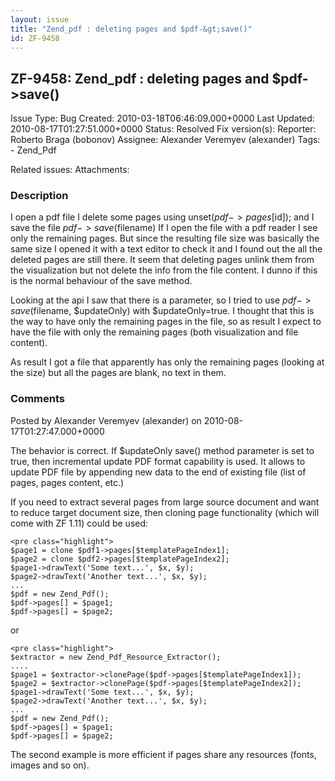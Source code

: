 ```yaml
---
layout: issue
title: "Zend_pdf : deleting pages and $pdf-&gt;save()"
id: ZF-9458
---
```


ZF-9458: Zend\_pdf : deleting pages and $pdf->save()
----------------------------------------------------

 Issue Type: Bug Created: 2010-03-18T06:46:09.000+0000 Last Updated: 2010-08-17T01:27:51.000+0000 Status: Resolved Fix version(s): 
 Reporter:  Roberto Braga (bobonov)  Assignee:  Alexander Veremyev (alexander)  Tags: - Zend\_Pdf
 
 Related issues: 
 Attachments: 
### Description

I open a pdf file I delete some pages using unset($pdf->pages[$id]); and I save the file $pdf->save($filename) If I open the file with a pdf reader I see only the remaining pages. But since the resulting file size was basically the same size I opened it with a text editor to check it and I found out the all the deleted pages are still there. It seem that deleting pages unlink them from the visualization but not delete the info from the file content. I dunno if this is the normal behaviour of the save method.

Looking at the api I saw that there is a parameter, so I tried to use $pdf->save($filename, $updateOnly) with $updateOnly=true. I thought that this is the way to have only the remaining pages in the file, so as result I expect to have the file with only the remaining pages (both visualization and file content).

As result I got a file that apparently has only the remaining pages (looking at the size) but all the pages are blank, no text in them.

 

 

### Comments

Posted by Alexander Veremyev (alexander) on 2010-08-17T01:27:47.000+0000

The behavior is correct. If $updateOnly save() method parameter is set to true, then incremental update PDF format capability is used. It allows to update PDF file by appending new data to the end of existing file (list of pages, pages content, etc.)

If you need to extract several pages from large source document and want to reduce target document size, then cloning page functionality (which will come with ZF 1.11) could be used:

 
    <pre class="highlight">
    $page1 = clone $pdf1->pages[$templatePageIndex1];
    $page2 = clone $pdf2->pages[$templatePageIndex2];
    $page1->drawText('Some text...', $x, $y);
    $page2->drawText('Another text...', $x, $y);
    ...
    $pdf = new Zend_Pdf();
    $pdf->pages[] = $page1;
    $pdf->pages[] = $page2;


or

 
    <pre class="highlight">
    $extractor = new Zend_Pdf_Resource_Extractor();
    ....
    $page1 = $extractor->clonePage($pdf->pages[$templatePageIndex1]);
    $page2 = $extractor->clonePage($pdf->pages[$templatePageIndex2]);
    $page1->drawText('Some text...', $x, $y);
    $page2->drawText('Another text...', $x, $y);
    ...
    $pdf = new Zend_Pdf();
    $pdf->pages[] = $page1;
    $pdf->pages[] = $page2;


The second example is more efficient if pages share any resources (fonts, images and so on).

 

 